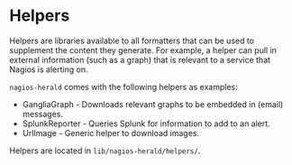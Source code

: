 # Helpers

Helpers are libraries available to all formatters that can be used to supplement the content they generate. For example, a helper can pull in external information (such as a graph) that is relevant to a service that Nagios is alerting on.

``nagios-herald`` comes with the following helpers as examples:

* GangliaGraph - Downloads relevant graphs to be embedded in (email) messages.
* SplunkReporter - Queries Splunk for information to add to an alert.
* UrlImage - Generic helper to download images.

Helpers are located in ``lib/nagios-herald/helpers/``.
